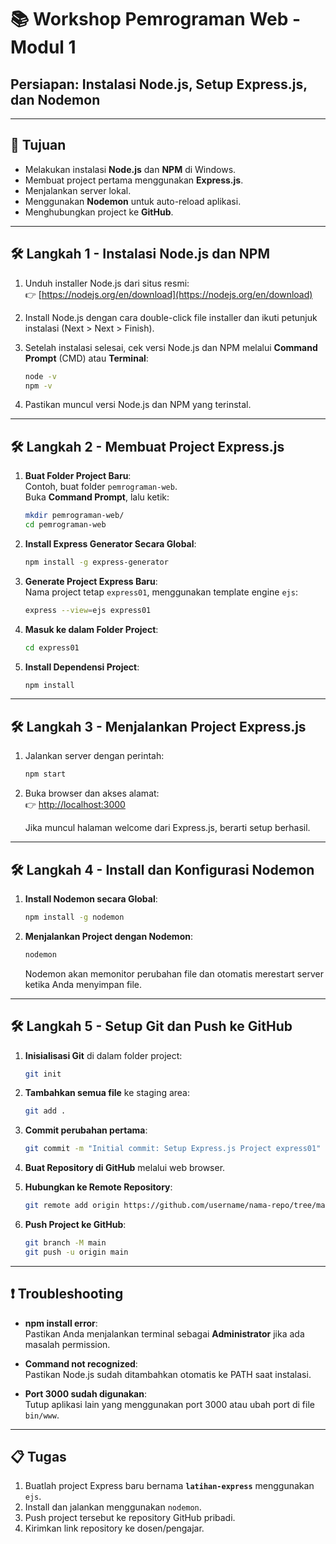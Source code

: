 # 📚 Workshop Pemrograman Web - Modul 1  
## Persiapan: Instalasi Node.js, Setup Express.js, dan Nodemon

---

## 📌 Tujuan
- Melakukan instalasi **Node.js** dan **NPM** di Windows.
- Membuat project pertama menggunakan **Express.js**.
- Menjalankan server lokal.
- Menggunakan **Nodemon** untuk auto-reload aplikasi.
- Menghubungkan project ke **GitHub**.

---

## 🛠 Langkah 1 - Instalasi Node.js dan NPM

1. Unduh installer Node.js dari situs resmi:  
   👉 [https://nodejs.org/en/download](https://nodejs.org/en/download)

2. Install Node.js dengan cara double-click file installer dan ikuti petunjuk instalasi (Next > Next > Finish).

3. Setelah instalasi selesai, cek versi Node.js dan NPM melalui **Command Prompt** (CMD) atau **Terminal**:

   ```bash
   node -v
   npm -v
   ```

4. Pastikan muncul versi Node.js dan NPM yang terinstal.

---

## 🛠 Langkah 2 - Membuat Project Express.js

1. **Buat Folder Project Baru**:  
   Contoh, buat folder `pemrograman-web`.  
   Buka **Command Prompt**, lalu ketik:

   ```bash
   mkdir pemrograman-web/
   cd pemrograman-web
   ```
2. **Install Express Generator Secara Global**:

   ```bash
   npm install -g express-generator
   ```

3. **Generate Project Express Baru**:  
   Nama project tetap `express01`, menggunakan template engine `ejs`:

   ```bash
   express --view=ejs express01
   ```

4. **Masuk ke dalam Folder Project**:

   ```bash
   cd express01
   ```

5. **Install Dependensi Project**:

   ```bash
   npm install
   ```

---

## 🛠 Langkah 3 - Menjalankan Project Express.js

1. Jalankan server dengan perintah:

   ```bash
   npm start
   ```

2. Buka browser dan akses alamat:  
   👉 [http://localhost:3000](http://localhost:3000)

   Jika muncul halaman welcome dari Express.js, berarti setup berhasil.

---

## 🛠 Langkah 4 - Install dan Konfigurasi Nodemon

1. **Install Nodemon secara Global**:

   ```bash
   npm install -g nodemon
   ```

2. **Menjalankan Project dengan Nodemon**:

   ```bash
   nodemon
   ```

   Nodemon akan memonitor perubahan file dan otomatis merestart server ketika Anda menyimpan file.

---

## 🛠 Langkah 5 - Setup Git dan Push ke GitHub

1. **Inisialisasi Git** di dalam folder project:

   ```bash
   git init
   ```

2. **Tambahkan semua file** ke staging area:

   ```bash
   git add .
   ```

3. **Commit perubahan pertama**:

   ```bash
   git commit -m "Initial commit: Setup Express.js Project express01"
   ```

4. **Buat Repository di GitHub** melalui web browser.

5. **Hubungkan ke Remote Repository**:

   ```bash
   git remote add origin https://github.com/username/nama-repo/tree/main/express01.git
   ```

6. **Push Project ke GitHub**:

   ```bash
   git branch -M main
   git push -u origin main
   ```

---

## ❗️ Troubleshooting

- **npm install error**:  
  Pastikan Anda menjalankan terminal sebagai **Administrator** jika ada masalah permission.

- **Command not recognized**:  
  Pastikan Node.js sudah ditambahkan otomatis ke PATH saat instalasi.

- **Port 3000 sudah digunakan**:  
  Tutup aplikasi lain yang menggunakan port 3000 atau ubah port di file `bin/www`.

---

## 📋 Tugas

1. Buatlah project Express baru bernama **`latihan-express`** menggunakan `ejs`.
2. Install dan jalankan menggunakan `nodemon`.
3. Push project tersebut ke repository GitHub pribadi.
4. Kirimkan link repository ke dosen/pengajar.